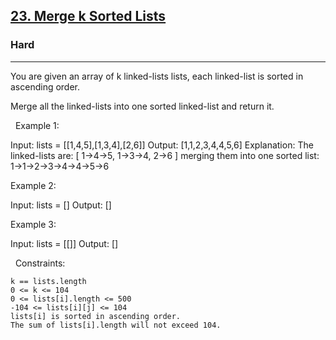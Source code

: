 <h2><a href="https://leetcode.com/problems/merge-k-sorted-lists/">23. Merge k Sorted Lists</a></h2><h3>Hard</h3><hr>You are given an array of k linked-lists lists, each linked-list is sorted in ascending order.

Merge all the linked-lists into one sorted linked-list and return it.

 
Example 1:

Input: lists = [[1,4,5],[1,3,4],[2,6]]
Output: [1,1,2,3,4,4,5,6]
Explanation: The linked-lists are:
[
  1->4->5,
  1->3->4,
  2->6
]
merging them into one sorted list:
1->1->2->3->4->4->5->6


Example 2:

Input: lists = []
Output: []


Example 3:

Input: lists = [[]]
Output: []


 
Constraints:


	k == lists.length
	0 <= k <= 104
	0 <= lists[i].length <= 500
	-104 <= lists[i][j] <= 104
	lists[i] is sorted in ascending order.
	The sum of lists[i].length will not exceed 104.

